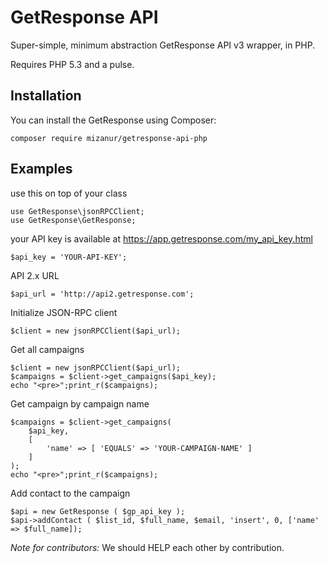 GetResponse API
=============

Super-simple, minimum abstraction GetResponse API v3 wrapper, in PHP.

Requires PHP 5.3 and a pulse.

Installation
------------

You can install the GetResponse using Composer:

```
composer require mizanur/getresponse-api-php
```

Examples
--------

use this on top of your class
```
use GetResponse\jsonRPCClient;
use GetResponse\GetResponse;
```

your API key is available at
https://app.getresponse.com/my_api_key.html
```
$api_key = 'YOUR-API-KEY';
```

API 2.x URL
```
$api_url = 'http://api2.getresponse.com';
```

Initialize JSON-RPC client
```
$client = new jsonRPCClient($api_url);
```

Get all campaigns
```
$client = new jsonRPCClient($api_url);
$campaigns = $client->get_campaigns($api_key);
echo "<pre>";print_r($campaigns);
```

Get campaign by campaign name
````
$campaigns = $client->get_campaigns(
    $api_key,
    [
        'name' => [ 'EQUALS' => 'YOUR-CAMPAIGN-NAME' ]
    ]
);
echo "<pre>";print_r($campaigns);
````

Add contact to the campaign
```
$api = new GetResponse ( $gp_api_key );
$api->addContact ( $list_id, $full_name, $email, 'insert', 0, ['name' => $full_name]);
```

*Note for contributors:* We should HELP each other by contribution.
